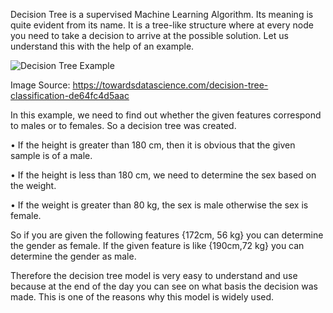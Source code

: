 Decision Tree is a supervised Machine Learning Algorithm. Its meaning is quite evident from its name. It is a tree-like structure where at every node you need to take a decision to arrive at the possible solution. Let us understand this with the help of an example.

![Decision Tree Example](https://github.com/hiraditya/coding-sajal/blob/master/Machine%20Learning/11/decision_tree_example.PNG)

Image Source: https://towardsdatascience.com/decision-tree-classification-de64fc4d5aac

In this example, we need to find out whether the given features correspond to males or to females. So a decision tree was created.

•	If the height is greater than 180 cm, then it is obvious that the given sample is of a male.

•	If the height is less than 180 cm, we need to determine the sex based on the weight.

•	If the weight is greater than 80 kg, the sex is male otherwise the sex is female.

So if you are given the following features {172cm, 56 kg} you can determine the gender as female. If the given feature is like {190cm,72 kg} you can determine the gender as male.
 
Therefore the decision tree model is very easy to understand and use because at the end of the day you can see on what basis the decision was made. This is one of the reasons why this model is widely used.
